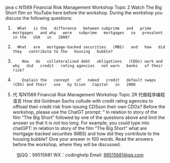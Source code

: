 java c
N1569
Financial   Risk   Management   Workshop   Topic   2
Watch The   Big   Short   film on YouTube   here   before the workshop.
During the workshop you discuss the   following   questions:
1.       What   is the   difference   between subprime   and   prime   mortgages   and why   were   subprime   mortgages   so   prevalent   in the   USA   in   2008?
2.       What   are   mortgage-backed securities   (MBS)   and   how   did they   contribute to the   housing   bubble?
3.         How   do   collateralized debt   obligations   (CDOs) work and   why   did   credit   rating agencies   not warn   banks   of their   risk?
4.         Explain the   concept   of   naked   credit   default swaps   (CDS) and their   use   by Scion   Capital   in   2008
5. 代 写N1569 Financial Risk Management Workshop Topic 2R
代做程序编程语言        How   did Goldman Sachs   collude with credit   rating   agencies to offload their   credit   risk   from   issuing   CDSson   their   own   CDOs?
Before the workshop,   please   use the   ChatGT   prompt: “   In   relation to story   of the   film “The   Big   Short” followed   by   one   of the   questions   above   and   limit   the answer   so that   it   is   not too   long.      For   example, you   could type   into chatGPT:
In   relation to story of the film “The   Big Short”   what are   mortgage-backed securities   (MBS)   and   how   did they contribute to the   housing   bubble? Give your   answer   in   100 words.
Read the   answers   before the workshop, where they will   be   discussed.





         
加QQ：99515681  WX：codinghelp  Email: 99515681@qq.com
